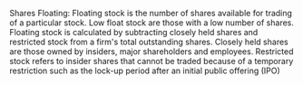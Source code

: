 Shares Floating: Floating stock is the number of shares available for trading of a particular stock. Low float stock are those with a low number of shares. 
Floating stock is calculated by subtracting closely held shares and restricted stock from a firm's total outstanding shares. Closely held shares are those owned by insiders, major shareholders and employees. Restricted stock refers to insider shares that cannot be traded because of a temporary restriction such as the lock-up period after an initial public offering (IPO)
